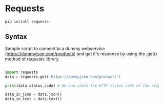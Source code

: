 # Requests

`pip install requests`

## Syntax
Sample script to connect to a dummy webservice (https://dummyjson.com/products) and get it's response by using the .get() method of requests library.

```python

import requests
data = requests.get('https://dummyjson.com/products') 

print(data.status_code) # We can check the HTTP status code of the response by using the status_code function, note that we did not used any () on this function because status_code is not callable

data_in_json = data.json()
data_in_text = data.text()
```
